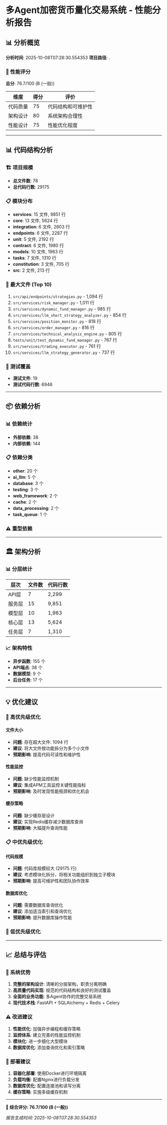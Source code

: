 # 多Agent加密货币量化交易系统 - 性能分析报告

## 📊 分析概览

**分析时间**: 2025-10-08T07:28:30.554353
**项目路径**: .

### 🎯 性能评分
**总分**: 76.7/100 (B (一般))

| 维度 | 得分 | 评价 |
|------|------|------|
| 代码质量 | 75 | 代码结构和可维护性 |
| 架构设计 | 80 | 系统架构合理性 |
| 性能设计 | 75 | 性能优化程度 |

---

## 📊 代码结构分析

### 🏗️ 项目规模
- **总文件数**: 78
- **总代码行数**: 29175

### 📋 模块分布
- **services**: 15 文件, 9851 行
- **core**: 13 文件, 5624 行
- **integration**: 6 文件, 2603 行
- **endpoints**: 6 文件, 2287 行
- **unit**: 5 文件, 2192 行
- **contract**: 6 文件, 1980 行
- **models**: 10 文件, 1963 行
- **tasks**: 7 文件, 1310 行
- **constitution**: 3 文件, 705 行
- **src**: 2 文件, 213 行

### 📏 最大文件 (Top 10)
1. `src/api/endpoints/strategies.py` - 1,094 行
2. `src/services/risk_manager.py` - 1,011 行
3. `src/services/dynamic_fund_manager.py` - 985 行
4. `src/services/llm_short_strategy_analyzer.py` - 854 行
5. `src/services/position_monitor.py` - 818 行
6. `src/services/order_manager.py` - 816 行
7. `src/services/technical_analysis_engine.py` - 805 行
8. `tests/unit/test_dynamic_fund_manager.py` - 767 行
9. `src/services/trading_executor.py` - 761 行
10. `src/services/llm_strategy_generator.py` - 737 行

### 🧪 测试覆盖
- **测试文件**: 19
- **测试代码行数**: 6946

---

## 📦 依赖分析

### 📊 依赖统计
- **外部依赖**: 38
- **内部依赖**: 144

### 📋 依赖分类
- **other**: 20 个
- **ai_llm**: 5 个
- **database**: 3 个
- **testing**: 3 个
- **web_framework**: 2 个
- **cache**: 2 个
- **data_processing**: 2 个
- **task_queue**: 1 个

### ⚠️ 重型依赖


---

## 🏛️ 架构分析

### 📊 分层统计
| 层次 | 文件数 | 代码行数 |
|------|--------|----------|
| API层 | 7 | 2,299 |
| 服务层 | 15 | 9,851 |
| 模型层 | 10 | 1,963 |
| 核心层 | 13 | 5,624 |
| 任务层 | 7 | 1,310 |

### 📈 架构特性
- **异步函数**: 155 个
- **API端点**: 38 个
- **数据模型**: 9 个
- **后台任务**: 17 个

---

## 💡 优化建议

### 🎯 高优先级优化

#### 文件大小
- **问题**: 存在超大文件: 1094 行
- **建议**: 将大文件按功能拆分为多个小文件
- **预期影响**: 提高代码可读性和维护性

#### 性能监控
- **问题**: 缺少性能监控机制
- **建议**: 集成APM工具监控关键性能指标
- **预期影响**: 及时发现性能瓶颈和优化机会

#### 缓存策略
- **问题**: 缺少缓存层设计
- **建议**: 实现Redis缓存减少数据库查询
- **预期影响**: 大幅提升查询性能

### 📋 中优先级优化

#### 代码规模
- **问题**: 代码库规模较大 (29175 行)
- **建议**: 考虑模块化拆分，将相关功能组织到独立子模块
- **预期影响**: 提高可维护性和团队协作效率

#### 数据库优化
- **问题**: 需要数据库查询优化
- **建议**: 添加适当索引和查询优化
- **预期影响**: 提升数据库操作性能

### 📝 低优先级优化


---

## 📈 总结与评估

### 🎉 系统优势
1. **完整的架构设计**: 清晰的分层架构，职责分离明确
2. **高质量代码实现**: 规范的代码结构和良好的测试覆盖
3. **全面的业务功能**: 多Agent协作的完整交易系统
4. **现代技术栈**: FastAPI + SQLAlchemy + Redis + Celery

### ⚠️ 改进建议
1. **性能优化**: 加强异步编程和缓存策略
2. **监控体系**: 建立完善的性能监控机制
3. **模块化**: 进一步细化大型模块
4. **数据库优化**: 添加查询优化和索引策略

### 🚀 部署建议
1. **容器化部署**: 使用Docker进行环境隔离
2. **负载均衡**: 配置Nginx进行负载分发
3. **数据库优化**: 配置连接池和读写分离
4. **缓存策略**: 实施多级缓存机制

---

**🎯 综合评分: 76.7/100 (B (一般))**

*报告生成时间: 2025-10-08T07:28:30.554353*
